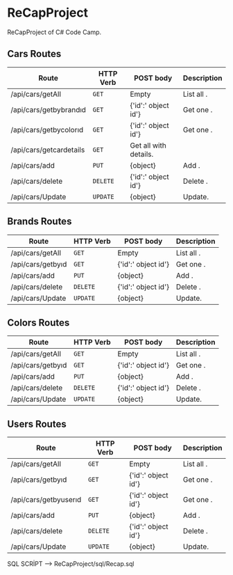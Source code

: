 # ReCapProject
ReCapProject of C# Code Camp.



## Cars Routes
| Route | HTTP Verb	 | POST body	 | Description	 |
| --- | --- | --- | --- |
| /api/cars/getAll | `GET` | Empty | List all . |
| /api/cars/getbybrandıd | `GET` | {'id':' object id'} | Get one . |
| /api/cars/getbycolorıd | `GET` | {'id':' object id'} | Get one .  |
| /api/cars/getcardetails | `GET` |   Get all  with details.  |
| /api/cars/add | `PUT` | {object} | Add . |
| /api/cars/delete | `DELETE` | {'id':' object id'} | Delete . |
| /api/cars/Update | `UPDATE` | {object} | Update. |

## Brands Routes
| Route | HTTP Verb	 | POST body	 | Description	 |
| --- | --- | --- | --- |
| /api/cars/getAll | `GET` | Empty | List all . |
| /api/cars/getbyıd | `GET` | {'id':' object id'} | Get one . |
| /api/cars/add | `PUT` | {object} | Add . |
| /api/cars/delete | `DELETE` | {'id':' object id'} | Delete . |
| /api/cars/Update | `UPDATE` | {object} | Update. |

## Colors Routes
| Route | HTTP Verb	 | POST body	 | Description	 |
| --- | --- | --- | --- |
| /api/cars/getAll | `GET` | Empty | List all . |
| /api/cars/getbyıd | `GET` | {'id':' object id'} | Get one . |
| /api/cars/add | `PUT` | {object} | Add . |
| /api/cars/delete | `DELETE` | {'id':' object id'} | Delete . |
| /api/cars/Update | `UPDATE` | {object} | Update. |

## Users Routes
| Route | HTTP Verb	 | POST body	 | Description	 |
| --- | --- | --- | --- |
| /api/cars/getAll | `GET` | Empty | List all . |
| /api/cars/getbyıd | `GET` | {'id':' object id'} | Get one . |
| /api/cars/getbyuserıd | `GET` | {'id':' object id'} | Get one . |
| /api/cars/add | `PUT` | {object} | Add . |
| /api/cars/delete | `DELETE` | {'id':' object id'} | Delete . |
| /api/cars/Update | `UPDATE` | {object} | Update. |


SQL SCRİPT --> ReCapProject/sql/Recap.sql
